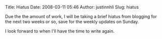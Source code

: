 Title: Hiatus
Date: 2008-03-11 05:46
Author: justinnhli
Slug: hiatus

Due the the amount of work, I will be taking a brief hiatus from
blogging for the next two weeks or so, save for the weekly updates on
Sunday.

I look forward to when I'll have the time to write again.

